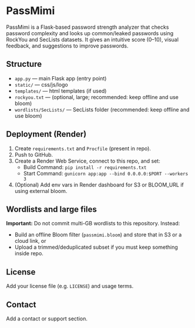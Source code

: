 # PassMimi

PassMimi is a Flask-based password strength analyzer that checks password complexity and looks up common/leaked passwords using RockYou and SecLists datasets. It gives an intuitive score (0–10), visual feedback, and suggestions to improve passwords.

## Structure
- `app.py` — main Flask app (entry point)
- `static/` — css/js/logo
- `templates/` — html templates (if used)
- `rockyou.txt` — (optional, large; recommended: keep offline and use bloom)
- `wordlists/SecLists/` — SecLists folder (recommended: keep offline and use bloom)

## Deployment (Render)
1. Create `requirements.txt` and `Procfile` (present in repo).
2. Push to GitHub.
3. Create a Render Web Service, connect to this repo, and set:
   - Build Command: `pip install -r requirements.txt`
   - Start Command: `gunicorn app:app --bind 0.0.0.0:$PORT --workers 3`
4. (Optional) Add env vars in Render dashboard for S3 or BLOOM_URL if using external bloom.

## Wordlists and large files
**Important:** Do not commit multi-GB wordlists to this repository. Instead:
- Build an offline Bloom filter (`passmimi.bloom`) and store that in S3 or a cloud link, or
- Upload a trimmed/deduplicated subset if you must keep something inside repo.

## License
Add your license file (e.g. `LICENSE`) and usage terms.

## Contact
Add a contact or support section.
